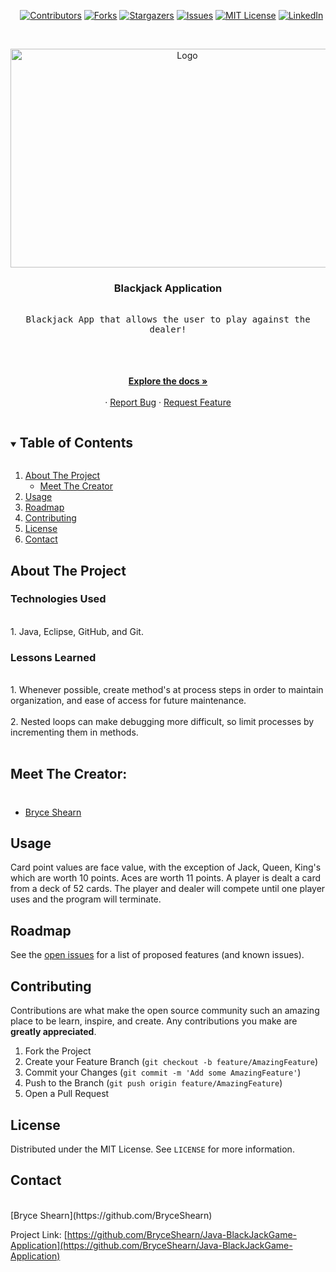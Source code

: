 <i></i>      [![Contributors][contributors-shield]][contributors-url]
[![Forks][forks-shield]][forks-url]
[![Stargazers][stars-shield]][stars-url]
[![Issues][issues-shield]][issues-url]
[![MIT License][license-shield]][license-url]
[![LinkedIn][linkedin-shield]][linkedin-url]

 

<!-- PROJECT LOGO -->
<br />
<p align="center">
  <a href="https://github.com/BryceShearn/Java-BlackJackGame-Application">
    <img src="https://images.unsplash.com/photo-1511193311914-0346f16efe90?ixid=MnwxMjA3fDB8MHxwaG90by1wYWdlfHx8fGVufDB8fHx8&ixlib=rb-1.2.1&auto=format&fit=crop&w=1053&q=80" alt="Logo" width="550" height="350">
  </a>

  <h3 align="center">Blackjack Application</h3>

  <p align="center">
    <kbd>
      <br />
      Blackjack App that allows the user to play against the dealer!
      <br />
      <br />
      <br />
    </kbd>
  <br />
  <br />
    <a href="https://github.com/BryceShearn/Java-BlackJackGame-Application"><strong>Explore the docs »</strong></a>
    <br />
    <br />
    ·
    <a href="https://github.com/BryceShearn/Java-BlackJackGame-Application/issues">Report Bug</a>
    ·
    <a href="https://github.com/BryceShearn/Java-BlackJackGame-Application/issues">Request Feature</a>
  </p>
</p>



<!-- TABLE OF CONTENTS -->
<details open="open">
  <summary><h2 style="display: inline-block">Table of Contents</h2></summary>
  <ol>
    <li>
      <a href="#about-the-project">About The Project</a>
      <ul>
        <li><a href="#meet-the-creator">Meet The Creator</a></li>
      </ul>
    </li>
    <li><a href="#usage">Usage</a></li>
    <li><a href="#roadmap">Roadmap</a></li>
    <li><a href="#contributing">Contributing</a></li>
    <li><a href="#license">License</a></li>
    <li><a href="#contact">Contact</a></li>
  </ol>
</details>



<!-- ABOUT THE PROJECT -->
## About The Project
<i></i>
### Technologies Used
<br />
1. Java, Eclipse, GitHub, and Git.

### Lessons Learned
<br />
1. Whenever possible, create method's at process steps in order to
   maintain organization, and ease of access for future maintenance.
<br /><br />
2. Nested loops can make debugging more difficult, so limit processes
   by incrementing them in methods.
<br />
<br />

## Meet The Creator:
<i></i>
===================================================================================
* [Bryce Shearn](https://github.com/BryceShearn) <br />

<!-- USAGE EXAMPLES -->
## Usage

Card point values are face value, with the exception of Jack, Queen, King's which
are worth 10 points. Aces are worth 11 points. A player is dealt a card from a deck of 52 cards.
The player and dealer will compete until one player uses and the program will terminate.

<!-- ROADMAP -->
## Roadmap

See the [open issues](https://github.com/BryceShearn/Java-BlackJackGame-Application/issues) for a list of proposed features (and known issues).



<!-- CONTRIBUTING -->
## Contributing

Contributions are what make the open source community such an amazing place to be learn, inspire, and create. Any contributions you make are **greatly appreciated**.

1. Fork the Project
2. Create your Feature Branch (`git checkout -b feature/AmazingFeature`)
3. Commit your Changes (`git commit -m 'Add some AmazingFeature'`)
4. Push to the Branch (`git push origin feature/AmazingFeature`)
5. Open a Pull Request 



<!-- LICENSE -->
## License

Distributed under the MIT License. See `LICENSE` for more information.



<!-- CONTACT -->
## Contact
<br />
[Bryce Shearn](https://github.com/BryceShearn)
<br />

Project Link: [https://github.com/BryceShearn/Java-BlackJackGame-Application](https://github.com/BryceShearn/Java-BlackJackGame-Application)







<!-- MARKDOWN LINKS & IMAGES -->
<!-- https://www.markdownguide.org/basic-syntax/#reference-style-links -->
[contributors-shield]: https://img.shields.io/github/contributors/BryceShearn/Java-BlackJackGame-Application.svg?style=for-the-badge
[contributors-url]: https://github.com/BryceShearn/Java-BlackJackGame-Application/graphs/contributors
[forks-shield]: https://img.shields.io/github/forks/BryceShearn/Java-BlackJackGame-Application.svg?style=for-the-badge
[forks-url]: https://github.com/BryceShearn/Java-BlackJackGame-Application/network/members
[stars-shield]: https://img.shields.io/github/stars/BryceShearn/Java-BlackJackGame-Application.svg?style=for-the-badge
[stars-url]: https://github.com/BryceShearn/Java-BlackJackGame-Application/stargazers
[issues-shield]: https://img.shields.io/github/issues/BryceShearn/Java-BlackJackGame-Application.svg?style=for-the-badge
[issues-url]: https://github.com/BryceShearn/Java-BlackJackGame-Application/issues
[license-shield]: https://img.shields.io/github/license/BryceShearn/Java-BlackJackGame-Application.svg?style=for-the-badge
[license-url]: https://github.com/BryceShearn/Java-BlackJackGame-Application/blob/master/LICENSE.txt
[linkedin-shield]: https://img.shields.io/badge/-LinkedIn-black.svg?style=for-the-badge&logo=linkedin&colorB=555
[linkedin-url]: https://linkedin.com/in/BryceShearn

